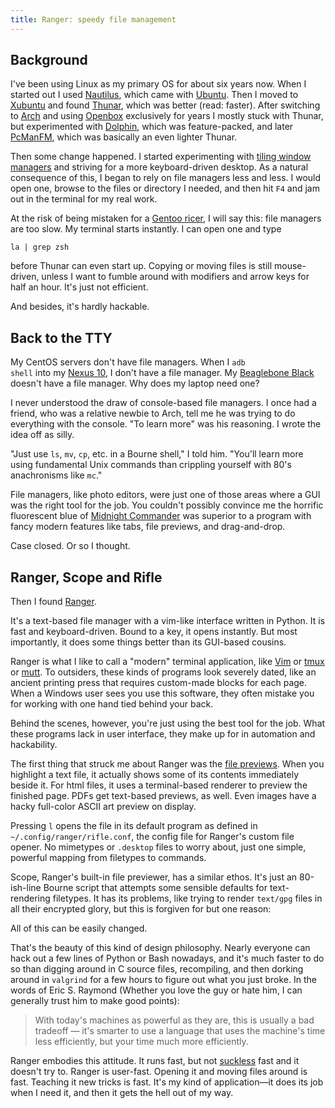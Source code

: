 ```yaml
---
title: Ranger: speedy file management
---
```


Background
-----

I've been using Linux as my primary OS for about six years now. When I started out I used [Nautilus](https://en.wikipedia.org/wiki/Nautilus_%28file_manager%29), which came with [Ubuntu](http://www.ubuntu.com/). Then I moved to [Xubuntu](http://xubuntu.org/) and found [Thunar](https://en.wikipedia.org/wiki/Thunar), which was better (read: faster). After switching to [Arch](https://www.archlinux.org/) and using [Openbox](http://openbox.org/) exclusively for years I mostly stuck with Thunar, but experimented with [Dolphin](https://en.wikipedia.org/wiki/Dolphin_%28file_manager%29), which was feature-packed, and later [PcManFM](https://en.wikipedia.org/wiki/PCManFM), which was basically an even lighter Thunar.

Then some change happened. I started experimenting with [tiling window managers](https://en.wikipedia.org/wiki/Tiling_window_manager) and striving for a more keyboard-driven desktop. As a natural consequence of this, I began to rely on file managers less and less. I would open one, browse to the files or directory I needed, and then hit <code>F4</code> and jam out in the terminal for my real work.

At the risk of being mistaken for a [Gentoo ricer](http://funroll-loops.info/), I will say this: file managers are too slow. My terminal starts instantly. I can open one and type 

```` {.sourceCode .bash}
la | grep zsh
````

before Thunar can even start up. Copying or moving files is still mouse-driven, unless I want to fumble around with modifiers and arrow keys for half an hour. It's just not efficient.

And besides, it's hardly hackable.

Back to the TTY
----
My CentOS servers don't have file managers. When I <code>adb shell</code> into my [Nexus 10](http://www.google.com/nexus/10/), I don't have a file manager. My [Beaglebone Black](http://beagleboard.org/Products/BeagleBone%20Black) doesn't have a file manager. Why does my laptop need one?

I never understood the draw of console-based file managers. I once had a friend, who was a relative newbie to Arch, tell me he was trying to do everything with the console. "To learn more" was his reasoning. I wrote the idea off as silly.

"Just use <code>ls</code>, <code>mv</code>, <code>cp</code>, etc. in a Bourne shell," I told him. "You'll learn more using fundamental Unix commands than crippling yourself with 80's anachronisms like <code>mc</code>."

File managers, like photo editors, were just one of those areas where a GUI was the right tool for the job. You couldn't possibly convince me the horrific fluorescent blue of [Midnight Commander](https://en.wikipedia.org/wiki/Midnight_Commander) was superior to a program with fancy modern features like tabs, file previews, and drag-and-drop. 

Case closed. Or so I thought.

Ranger, Scope and Rifle
----
Then I found [Ranger](https://wiki.archlinux.org/index.php/Ranger).

It's a text-based file manager with a vim-like interface written in Python. It is fast and keyboard-driven. Bound to a key, it opens instantly. But most importantly, it does some things better than its GUI-based cousins.

Ranger is what I like to call a "modern" terminal application, like [Vim](https://en.wikipedia.org/wiki/Vim_%28text_editor%29) or [tmux](https://en.wikipedia.org/wiki/Tmux) or [mutt](http://www.mutt.org/). To outsiders, these kinds of programs look severely dated, like an ancient printing press that requires custom-made blocks for each page. When a Windows user sees you use this software, they often mistake you for working with one hand tied behind your back.

Behind the scenes, however, you're just using the best tool for the job. What these programs lack in user interface, they make up for in automation and hackability.

The first thing that struck me about Ranger was the [file previews](http://download.savannah.gnu.org/releases-noredirect/ranger/screenshot2.png). When you highlight a text file, it actually shows some of its contents immediately beside it. For html files, it uses a terminal-based renderer to preview the finished page. PDFs get text-based previews, as well. Even images have a hacky full-color ASCII art preview on display.

Pressing <code>l</code> opens the file in its default program as defined in <code>~/.config/ranger/rifle.conf</code>, the config file for Ranger's custom file opener. No mimetypes or <code>.desktop</code> files to worry about, just one simple, powerful mapping from filetypes to commands.

Scope, Ranger's built-in file previewer, has a similar ethos. It's just an 80-ish-line Bourne script that attempts some sensible defaults for text-rendering filetypes. It has its problems, like trying to render <code>text/gpg</code> files in all their encrypted glory, but this is forgiven for but one reason:

All of this can be easily changed.

That's the beauty of this kind of design philosophy. Nearly everyone can hack out a few lines of Python or Bash nowadays, and it's much faster to do so than digging around in C source files, recompiling, and then dorking around in <code>valgrind</code> for a few hours to figure out what you just broke. In the words of Eric S. Raymond (Whether you love the guy or hate him, I can generally trust him to make good points):

> With today's machines as powerful as they are, this is usually a bad tradeoff — it's smarter to use a language that uses the machine's time less efficiently, but your time much more efficiently.

Ranger embodies this attitude. It runs fast, but not [suckless](http://suckless.org/) fast and it doesn't try to. Ranger is user-fast. Opening it and moving files around is fast. Teaching it new tricks is fast. It's my kind of application—it does its job when I need it, and then it gets the hell out of my way.
